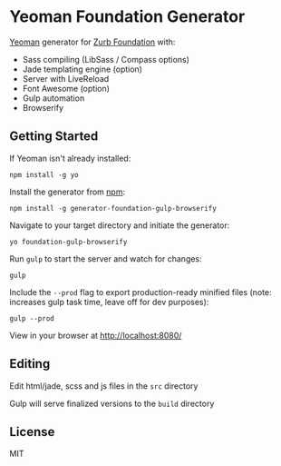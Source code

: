 # Yeoman Foundation Generator

[Yeoman](http://yeoman.io) generator for [Zurb Foundation](http://foundation.zurb.com/) with:

* Sass compiling (LibSass / Compass options)
* Jade templating engine (option)
* Server with LiveReload
* Font Awesome (option)
* Gulp automation
* Browserify

## Getting Started

If Yeoman isn't already installed:
```
npm install -g yo
```

Install the generator from [npm](https://www.npmjs.com/package/generator-foundation-gulp-browserify):
```
npm install -g generator-foundation-gulp-browserify
```

Navigate to your target directory and initiate the generator:
```
yo foundation-gulp-browserify
```

Run `gulp` to start the server and watch for changes:
```
gulp
```

Include the `--prod` flag to export production-ready minified files (note: increases gulp task time, leave off for dev purposes):
```
gulp --prod
```

View in your browser at [http://localhost:8080/](http://localhost:8080/)

## Editing

Edit html/jade, scss and js files in the `src` directory

Gulp will serve finalized versions to the `build` directory

## License

MIT
